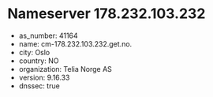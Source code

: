 # Nameserver 178.232.103.232

* as_number: 41164
* name: cm-178.232.103.232.get.no.
* city: Oslo
* country: NO
* organization: Telia Norge AS
* version: 9.16.33
* dnssec: true
